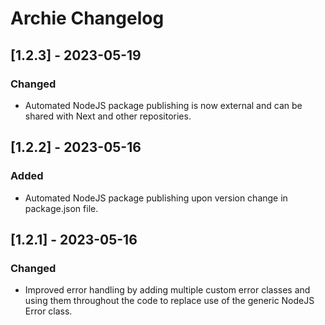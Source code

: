 # Archie Changelog


## [1.2.3] - 2023-05-19

### Changed
- Automated NodeJS package publishing is now external and can be shared with Next and other repositories.

## [1.2.2] - 2023-05-16

### Added
- Automated NodeJS package publishing upon version change in package.json file.


## [1.2.1] - 2023-05-16

### Changed

- Improved error handling by adding multiple custom error classes and using them throughout the code to replace use of
  the generic NodeJS Error class.
